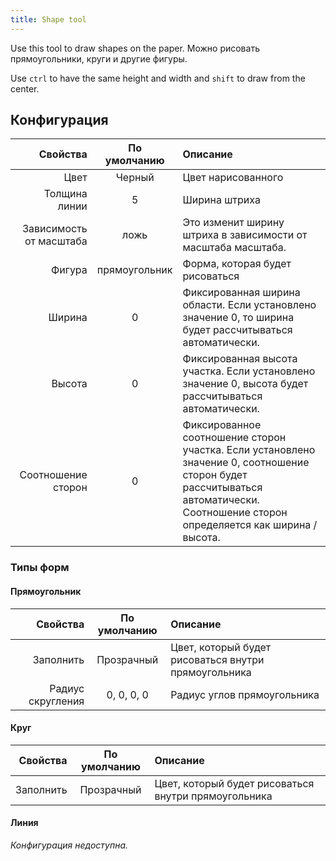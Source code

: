 ```yaml
---
title: Shape tool
---
```


Use this tool to draw shapes on the paper.
Можно рисовать прямоугольники, круги и другие фигуры.

Use `ctrl` to have the same height and width and `shift` to draw from the center.

## Конфигурация

|                Свойства |  По умолчанию | Описание                                                                                                                                                                                                                           |
| ----------------------: | :-----------: | :--------------------------------------------------------------------------------------------------------------------------------------------------------------------------------------------------------------------------------- |
|                    Цвет |     Черный    | Цвет нарисованного                                                                                                                                                                                                                 |
|           Толщина линии |       5       | Ширина штриха                                                                                                                                                                                                                      |
| Зависимость от масштаба |      ложь     | Это изменит ширину штриха в зависимости от масштаба масштаба.                                                                                                                                                      |
|                  Фигура | прямоугольник | Форма, которая будет рисоваться                                                                                                                                                                                                    |
|                  Ширина |       0       | Фиксированная ширина области. Если установлено значение 0, то ширина будет рассчитываться автоматически.                                                                                           |
|                  Высота |       0       | Фиксированная высота участка. Если установлено значение 0, высота будет рассчитываться автоматически.                                                                                              |
|      Соотношение сторон |       0       | Фиксированное соотношение сторон участка. Если установлено значение 0, соотношение сторон будет рассчитываться автоматически. Соотношение сторон определяется как ширина / высота. |

### Типы форм

#### Прямоугольник

|          Свойства | По умолчанию | Описание                                             |
| ----------------: | :----------: | :--------------------------------------------------- |
|         Заполнить |  Прозрачный  | Цвет, который будет рисоваться внутри прямоугольника |
| Радиус скругления |  0, 0, 0, 0  | Радиус углов прямоугольника                          |

#### Круг

|  Свойства | По умолчанию | Описание                                             |
| --------: | :----------: | :--------------------------------------------------- |
| Заполнить |  Прозрачный  | Цвет, который будет рисоваться внутри прямоугольника |

#### Линия

_Конфигурация недоступна._
